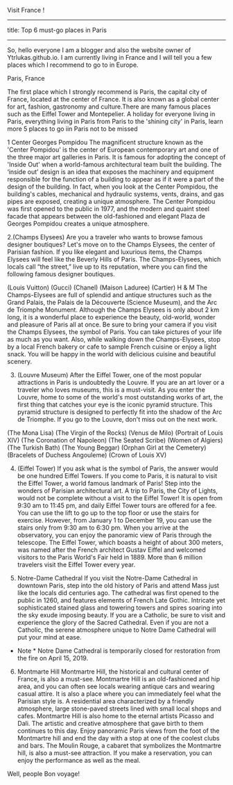 Visit France !


---
title: Top 6 must-go places in Paris


---

So, hello everyone I am a blogger and also the website owner of Ytrlukas.github.io. I am currently living in France and I will tell you a few places which I recommend to go to in Europe. 

Paris, France

The first place which I strongly recommend is Paris, the capital city of France, located at the center of France. It is also known as a global center for art, fashion, gastronomy and culture.There are many famous places such as the Eiffel Tower and Montepelier. 
A holiday for everyone living in Paris, everything living in Paris from Paris to the 'shining city' in Paris, learn more
5 places to go iin Paris not to be missed
 
 
1 Center Georges Pompidou
The magnificent structure known as the 'Center Pompidou' is the center of European contemporary art and one of the three major art galleries in Paris. It is famous for adopting the concept of 'Inside Out' when a world-famous architectural team built the building. The ‘inside out’ design is an idea that exposes the machinery and equipment responsible for the function of a building to appear as if it were a part of the design of the building. In fact, when you look at the Center Pompidou, the building's cables, mechanical and hydraulic systems, vents, drains, and gas pipes are exposed, creating a unique atmosphere. The Center Pompidou was first opened to the public in 1977, and the modern and quaint steel facade that appears between the old-fashioned and elegant Plaza de Georges Pompidou creates a unique atmosphere.
 

2.(Champs Elysees)
Are you a traveler who wants to browse famous designer boutiques? Let's move on to the Champs Elysees, the center of Parisian fashion. If you like elegant and luxurious items, the Champs Elysees will feel like the Beverly Hills of Paris. The Champs-Elysees, which locals call “the street,” live up to its reputation, where you can find the following famous designer boutiques.
 
(Louis Vuitton)
(Gucci)
(Chanel)
(Maison Laduree)
(Cartier)
H & M
The Champs-Elysees are full of splendid and antique structures such as the Grand Palais, the Palais de la Découverte (Science Museum), and the Arc de Triomphe Monument. Although the Champs Elysees is only about 2 km long, it is a wonderful place to experience the beauty, old-world, wonder and pleasure of Paris all at once. Be sure to bring your camera if you visit the Champs Elysees, the symbol of Paris. You can take pictures of your life as much as you want. Also, while walking down the Champs-Elysees, stop by a local French bakery or cafe to sample French cuisine or enjoy a light snack. You will be happy in the world with delicious cuisine and beautiful scenery.
 

 
3. (Louvre Museum)
After the Eiffel Tower, one of the most popular attractions in Paris is undoubtedly the Louvre. If you are an art lover or a traveler who loves museums, this is a must-visit. As you enter the Louvre, home to some of the world's most outstanding works of art, the first thing that catches your eye is the iconic pyramid structure. This pyramid structure is designed to perfectly fit into the shadow of the Arc de Triomphe. If you go to the Louvre, don't miss out on the next work.
 
(The Mona Lisa)
(The Virgin of the Rocks)
(Venus de Milo)
 (Portrait of Louis XIV)
(The Coronation of Napoleon)
(The Seated Scribe)
(Women of Algiers)
(The Turkish Bath)
(The Young Beggar)
(Orphan Girl at the Cemetery)
(Bracelets of Duchess Angouleme)
(Crown of Louis XV)
 
4. (Eiffel Tower)
If you ask what is the symbol of Paris, the answer would be one hundred Eiffel Towers. If you come to Paris, it is natural to visit the Eiffel Tower, a world famous landmark of Paris! Step into the wonders of Parisian architectural art. A trip to Paris, the City of Lights, would not be complete without a visit to the Eiffel Tower! It is open from 9:30 am to 11:45 pm, and daily Eiffel Tower tours are offered for a fee. You can use the lift to go up to the top floor or use the stairs for exercise. However, from January 1 to December 19, you can use the stairs only from 9:30 am to 6:30 pm. When you arrive at the observatory, you can enjoy the panoramic view of Paris through the telescope.  The Eiffel Tower, which boasts a height of about 300 meters, was named after the French architect Gustav Eiffel and welcomed visitors to the Paris World's Fair held in 1889. More than 6 million travelers visit the Eiffel Tower every year.

5. Notre-Dame Cathedral
If you visit the Notre-Dame Cathedral in downtown Paris, step into the old history of Paris and attend Mass just like the locals did centuries ago. The cathedral was first opened to the public in 1260, and features elements of French Late Gothic. Intricate yet sophisticated stained glass and towering towers and spires soaring into the sky exude imposing beauty.
If you are a Catholic, be sure to visit and experience the glory of the Sacred Cathedral. Even if you are not a Catholic, the serene atmosphere unique to Notre Dame Cathedral will put your mind at ease.
* Note * Notre Dame Cathedral is temporarily closed for restoration from the fire on April 15, 2019.

 
6. Montmarte Hill
Montmartre Hill, the historical and cultural center of France, is also a must-see. Montmartre Hill is an old-fashioned and hip area, and you can often see locals wearing antique cars and wearing casual attire. It is also a place where you can immediately feel what the Parisian style is. A residential area characterized by a friendly atmosphere, large stone-paved streets lined with small local shops and cafes.
Montmartre Hill is also home to the eternal artists Picasso and Dali. The artistic and creative atmosphere that gave birth to them continues to this day. Enjoy panoramic Paris views from the foot of the Montmartre hill and end the day with a stop at one of the coolest clubs and bars. The Moulin Rouge, a cabaret that symbolizes the Montmartre hill, is also a must-see attraction. If you make a reservation, you can enjoy the performance as well as the meal.

Well, people Bon voyage!
